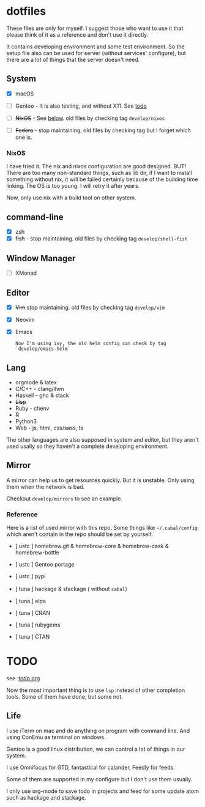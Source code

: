 # dotfiles

These files are only for myself. I suggest those who want to use it that please think of it as a reference and don't use
it directly.

It contains developing environment and some test environment. So the setup file also can be used for server (without
services' configure), but there are a lot of things that the server doesn't need.

## System

- [x] macOS

- [ ] Gentoo - It is also testing, and without X11. See [todo](#todo)

- [ ] ~~NixOS~~ - See [below](#NixOS). old files by checking tag `develop/nixos` 

- [ ] ~~Fedora~~ - stop maintaining, old files by checking tag but I forget which one is.

### NixOS

I have tried it. The nix and nixos configuration are good designed. BUT! There are too many non-standard things, such as lib dir, if I want to install something without nix, it will be failed certainly because of the building time linking. The OS is too young. I will retry it after years.

Now, only use nix with a build tool on other system.

## command-line

- [x] zsh
- [x] ~~fish~~ - stop maintaining. old files by checking tag `develop/shell-fish` 

## Window Manager

- [ ] XMonad

## Editor

- [x] ~~Vim~~ stop maintaining. old files by checking tag `develop/vim` 
- [x] Neovim 
- [x] Emacs

      Now I'm using ivy, the old helm config can check by tag `develop/emacs-helm`

## Lang

- orgmode & latex
- C/C++ - clang/llvm
- Haskell - ghc & stack
- ~~Lisp~~
- Ruby - chenv 
- ~~R~~
- Python3 
- Web - js, html, css/sass, ts

The other languages are also supposed in system and editor, but they aren't used usally so they haven't a complete
developing environment.

## Mirror

A mirror can help us to get resources quickly. But it is unstable. Only using them when the network is bad.

Checkout `develop/mirrors` to see an example.

### Reference

Here is a list of used mirror with this repo. Some things like `~/.cabal/config` which aren't contain in the repo should be set by yourself.

- [ ustc ] homebrew.git & homebrew-core & homebrew-cask & homebrew-bottle

- [ ustc ] Gentoo portage

- [ ustc ] pypi

- [ tuna ] hackage & stackage ( without `cabal`）

- [ tuna ] elpa

- [ tuna ] CRAN

- [ tuna ] rubygems

- [ tuna ] CTAN

# TODO

see :[todo.org](todo.org)

Now the most important thing is to use `lsp` instead of other completion tools. Some of them have done, but some not.

## Life

I use iTerm on mac and do anything on program with command line. And using ConEmu as terminal on windows.

Gentoo is a good linux distribution, we can control a lot of things in our system.

I use Omnifocus for GTD, fantastical for calander, Feedly for feeds.

Some of them are supported in my configure but I don't use them usually.

I only use org-mode to save todo in projects and feed for some update atom such as hackage and stackage.
